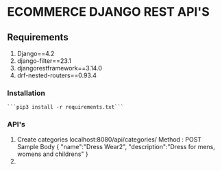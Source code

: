 # ECOMMERCE DJANGO REST API'S

## Requirements
1. Django==4.2
2. django-filter==23.1
3. djangorestframework==3.14.0
4. drf-nested-routers==0.93.4

### Installation

    ```pip3 install -r requirements.txt```

### API's 

1. Create categories
localhost:8080/api/categories/
Method : POST
Sample Body
    {
        "name":"Dress Wear2",
        "description":"Dress for mens, womens and childrens"
    }
2. 
 

